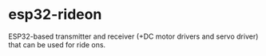 # esp32-rideon
ESP32-based transmitter and receiver (+DC motor drivers and servo driver) that can be used for ride ons.
